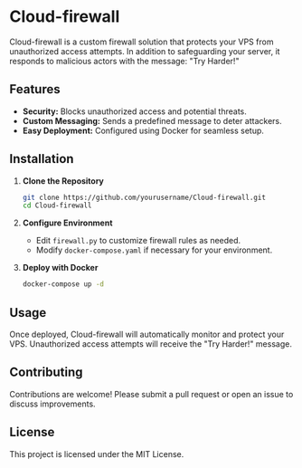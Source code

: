 # Cloud-firewall

Cloud-firewall is a custom firewall solution that protects your VPS from unauthorized access attempts. In addition to safeguarding your server, it responds to malicious actors with the message: "Try Harder!"

## Features

- **Security:** Blocks unauthorized access and potential threats.
- **Custom Messaging:** Sends a predefined message to deter attackers.
- **Easy Deployment:** Configured using Docker for seamless setup.

## Installation

1. **Clone the Repository**
    ```bash
    git clone https://github.com/yourusername/Cloud-firewall.git
    cd Cloud-firewall
    ```

2. **Configure Environment**
    - Edit `firewall.py` to customize firewall rules as needed.
    - Modify `docker-compose.yaml` if necessary for your environment.

3. **Deploy with Docker**
    ```bash
    docker-compose up -d
    ```

## Usage

Once deployed, Cloud-firewall will automatically monitor and protect your VPS. Unauthorized access attempts will receive the "Try Harder!" message.

## Contributing

Contributions are welcome! Please submit a pull request or open an issue to discuss improvements.

## License

This project is licensed under the MIT License.
